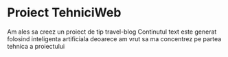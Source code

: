 # Proiect TehniciWeb

Am ales sa creez un proiect de tip travel-blog
Continutul text este generat folosind inteligenta artificiala deoarece am vrut sa ma concentrez pe partea tehnica a proiectului
 
